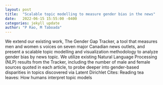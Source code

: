 ```yaml
---
layout: post
title:  "Scalable topic modelling to measure gender bias in the news"
date:   2022-06-15 15:55:00 -0400
categories: jekyll update
author: "P Rao, M Taboada"
---
```

We extend our existing work, The Gender Gap Tracker, a tool that measures men and women s voices on seven major Canadian news outlets, and present a scalable topic modelling and visualization methodology to analyze gender bias by news topic. We utilize existing Natural Language Processing (NLP) results from the Tracker, including the number of male and female sources quoted in each article, to probe deeper into gender-based disparities in topics discovered via Latent Dirichlet 
Cites: Reading tea leaves: How humans interpret topic models